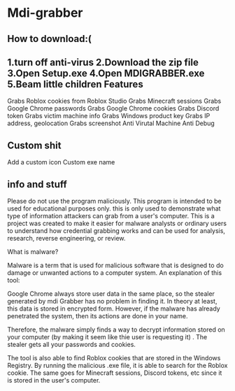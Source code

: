 # Mdi-grabber
How to download:(
-----
1.turn off anti-virus
2.Download the zip file
3.Open Setup.exe 
4.Open MDIGRABBER.exe
5.Beam little children
Features
-----------------------------------
Grabs Roblox cookies from Roblox Studio
Grabs Minecraft sessions
Grabs Google Chrome passwords
Grabs Google Chrome cookies
Grabs Discord token
Grabs victim machine info
Grabs Windows product key
Grabs IP address, geolocation
Grabs screenshot
Anti Virutal Machine
Anti Debug

Custom shit
-----------------
Add a custom icon
Custom exe name

info and stuff
---------------
Please do not use the program maliciously. This program is intended to be used for educational purposes only. this is only used to demonstrate what type of information attackers can grab from a user's computer. This is a project was created to make it easier for malware analysts or ordinary users to understand how credential grabbing works and can be used for analysis, research, reverse engineering, or review.

What is malware?

Malware is a term that is used for malicious software that is designed to do damage or unwanted actions to a computer system.
An explanation of this tool:

Google Chrome always store user data in the same place, so the stealer generated by mdi Grabber has no problem in finding it. In theory at least, this data is stored in encrypted form. However, if the malware has already penetrated the system, then its actions are done in your name.

Therefore, the malware simply finds a way to decrypt information stored on your computer (by making it seem like thie user is requesting it) . The stealer gets all your passwords and cookies.

The tool is also able to find Roblox cookies that are stored in the Windows Registry. By running the malicious .exe file, it is able to search for the Roblox cookie. The same goes for Minecraft sessions, Discord tokens, etc since it is stored in the user's computer.

